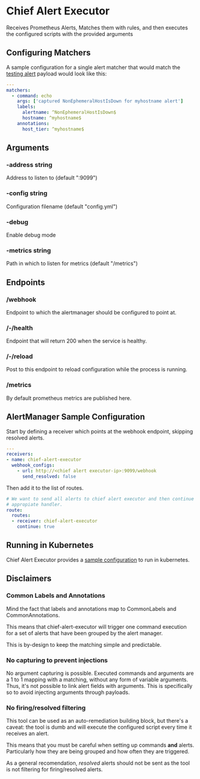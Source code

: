 # Chief Alert Executor

Receives Prometheus Alerts, Matches them with rules, and then executes the
configured scripts with the provided arguments

## Configuring Matchers

A sample configuration for a single alert matcher that would match the
[testing alert][1] payload would look like this:

```yaml
---
matchers:
  - command: echo
    args: ['captured NonEphemeralHostIsDown for myhostname alert']
    labels:
      alertname: ^NonEphemeralHostIsDown$
      hostname: ^myhostname$
    annotations:
      host_tier: ^myhostname$
```

## Arguments

### -address string

Address to listen to (default ":9099")

### -config string

Configuration filename (default "config.yml")

### -debug

Enable debug mode

### -metrics string

Path in which to listen for metrics (default "/metrics")

## Endpoints

### /webhook

Endpoint to which the alertmanager should be configured to point at.

### /-/health

Endpoint that will return 200 when the service is healthy.

### /-/reload

Post to this endpoint to reload configuration while the process is running.

### /metrics

By default prometheus metrics are published here.

## AlertManager Sample Configuration

Start by defining a receiver which points at the webhook endpoint, skipping
resolved alerts.

```yaml
---
receivers:
- name: chief-alert-executor
  webhook_configs:
    - url: http://<chief alert executor-ip>:9099/webhook
      send_resolved: false
```

Then add it to the list of routes.

```yaml
# We want to send all alerts to chief alert executor and then continue to the
# appropiate handler.
route:
  routes:
  - receiver: chief-alert-executor
    continue: true
```

## Running in Kubernetes

Chief Alert Executor provides a [sample configuration][2] to run in
kubernetes.

## Disclaimers

### Common Labels and Annotations

Mind the fact that labels and annotations map to CommonLabels and
CommonAnnotations.

This means that chief-alert-executor will trigger one command execution for a
set of alerts that have been grouped by the alert manager.

This is by-design to keep the matching simple and predictable.

### No capturing to prevent injections

No argument capturing is possible. Executed commands and arguments are a 1 to 1
mapping with a matching, without any form of variable arguments. Thus, it's
not possible to link alert fields with arguments. This is specifically so to
avoid injecting arguments through payloads.

### No firing/resolved filtering

This tool can be used as an auto-remediation building block, but there's a
caveat: the tool is dumb and will execute the configured script every time it
receives an alert.

This means that you must be careful when setting up commands **and** alerts.
Particularly how they are being grouped and how often they are triggered.

As a general recomendation, _resolved_ alerts should not be sent as the tool
is not filtering for firing/resolved alerts.

[1]: ./internal/webhook/sample-payload.json
[2]: ./k8s/
